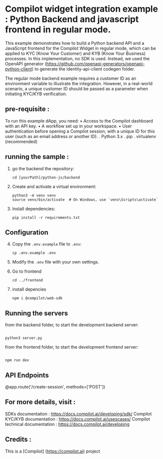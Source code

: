 Compilot widget integration example : Python Backend and javascript frontend in regular mode. 
===========================================================

This example demonstrates how to build a Python backend API and a JavaScript frontend for the Compilot Widget in regular mode, which can be applied to KYC (Know Your Customer) and KYB (Know Your Business) processes. In this implementation, no SDK is used. Instead, we used the OpenAPI generator (https://github.com/openapi-generators/openapi-python-client) to generate the identity-api-client codegen folder.

The regular mode backend example requires a customer ID as an environment variable to illustrate the integration. However, in a real-world scenario, a unique customer ID should be passed as a parameter when initiating KYC/KYB verification.


## pre-requisite :

To run this example dApp, you need:
	•	Access to the Compilot dashboard with an API key.
	•	A workflow set up in your workspace.
	•	User authentication before opening a Compilot session, with a unique ID for this user (such as an email address or another ID).
   .   Python 3.x
   .   pip
   .   virtualenv (recommended)

## running the sample :

1. go the backend the repository:
   ~~~~
   cd [yourPath]/python-js/backend
   ~~~~

2. Create and activate a virtual environment:
   ~~~~
   python3 -m venv venv
   source venv/bin/activate  # On Windows, use `venv\Scripts\activate`
   ~~~~

3. Install dependencies:
   ~~~~
   pip install -r requirements.txt
   ~~~~

## Configuration

4. Copy the `.env.example` file to `.env`:
   ~~~~
   cp .env.example .env
   ~~~~

5. Modify the `.env` file with your own settings.

6. Go to frontend
   ~~~~
   cd ../frontend
   ~~~~

6. install depencies
   ~~~~
   npm i @compilot/web-sdk 
   ~~~~


## Running the servers

from the backend folder, to start the development backend server: 

~~~~

python3 server.py

~~~~

from the frontend folder, to start the development frontend server: 

~~~~

npm run dev

~~~~

## API Endpoints

@app.route('/create-session', methods=['POST'])

## For more details, visit : 

SDKs documentation : https://docs.compilot.ai/developing/sdk/
Compilot KYC/KYB documentation : https://docs.compilot.ai/usescases/
Compilot technical documentation :   https://docs.compilot.ai/developing

## Credits :

This is a [Compilot] (https://compilot.ai) project